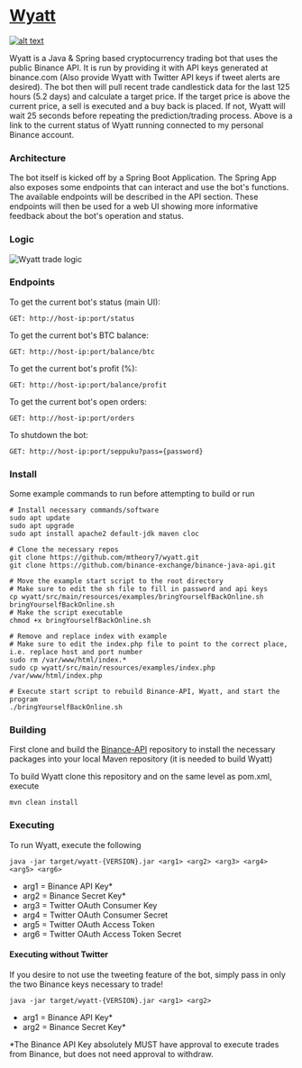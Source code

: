 [1.1]: http://i.imgur.com/tXSoThF.png (twitter icon with padding)
[1]: https://twitter.com/WestworldWyatt
# [Wyatt](https://mtheory7.com)
[![alt text][1.1]][1]

Wyatt is a Java & Spring based cryptocurrency trading bot that uses the public Binance API. It is run by providing it with API keys generated at binance.com (Also provide Wyatt with Twitter API keys if tweet alerts are desired). The bot then will pull recent trade candlestick data for the last 125 hours (5.2 days) and calculate a target price. If the target price is above the current price, a sell is executed and a buy back is placed. If not, Wyatt will wait 25 seconds before repeating the prediction/trading process. Above is a link to the current status of Wyatt running connected to my personal Binance account.
### Architecture
The bot itself is kicked off by a Spring Boot Application. The Spring App also exposes some endpoints that can interact and use the bot's functions. The available endpoints will be described in the API section. These endpoints will then be used for a web UI showing more informative feedback about the bot's operation and status. 
### Logic
![Wyatt trade logic](https://github.com/mtheory7/wyatt/blob/master/src/main/resources/Wyatt_trade_logic.jpg)
### Endpoints
To get the current bot's status (main UI):
```$xslt
GET: http://host-ip:port/status
```
To get the current bot's BTC balance:
```$xslt
GET: http://host-ip:port/balance/btc
```
To get the current bot's profit (%):
```$xslt
GET: http://host-ip:port/balance/profit
```
To get the current bot's open orders:
```$xslt
GET: http://host-ip:port/orders
```
To shutdown the bot:
```$xslt
GET: http://host-ip:port/seppuku?pass={password}
```
### Install
Some example commands to run before attempting to build or run
```$xslt
# Install necessary commands/software
sudo apt update
sudo apt upgrade
sudo apt install apache2 default-jdk maven cloc

# Clone the necessary repos
git clone https://github.com/mtheory7/wyatt.git
git clone https://github.com/binance-exchange/binance-java-api.git

# Move the example start script to the root directory
# Make sure to edit the sh file to fill in password and api keys
cp wyatt/src/main/resources/examples/bringYourselfBackOnline.sh bringYourselfBackOnline.sh
# Make the script executable
chmod +x bringYourselfBackOnline.sh

# Remove and replace index with example
# Make sure to edit the index.php file to point to the correct place, i.e. replace host and port number
sudo rm /var/www/html/index.*
sudo cp wyatt/src/main/resources/examples/index.php /var/www/html/index.php

# Execute start script to rebuild Binance-API, Wyatt, and start the program
./bringYourselfBackOnline.sh
```
### Building
First clone and build the [Binance-API](https://github.com/binance-exchange/binance-java-api) repository to install the necessary packages into your local Maven repository (it is needed to build Wyatt)
  
To build Wyatt clone this repository and on the same level as pom.xml, execute 
```$xslt
mvn clean install
```
### Executing
To run Wyatt, execute the following
```$xslt
java -jar target/wyatt-{VERSION}.jar <arg1> <arg2> <arg3> <arg4> <arg5> <arg6>
```
 * arg1 = Binance API Key*
 * arg2 = Binance Secret Key*
 * arg3 = Twitter OAuth Consumer Key
 * arg4 = Twitter OAuth Consumer Secret
 * arg5 = Twitter OAuth Access Token
 * arg6 = Twitter OAuth Access Token Secret

#### Executing without Twitter
If you desire to not use the tweeting feature of the bot, simply pass in only the two Binance keys necessary to trade!
```$xslt
java -jar target/wyatt-{VERSION}.jar <arg1> <arg2>
```
 * arg1 = Binance API Key*
 * arg2 = Binance Secret Key*
 
 *The Binance API Key absolutely MUST have approval to execute trades from Binance, but does not need approval to withdraw.